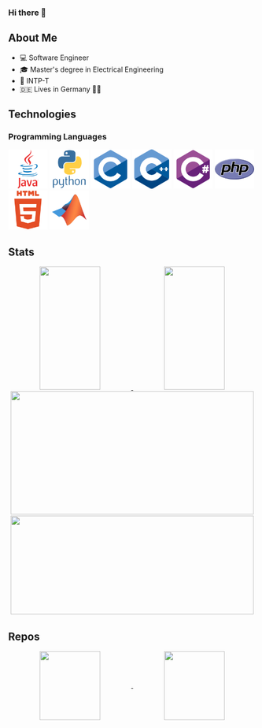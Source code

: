 ### Hi there 👋

## About Me
- 💻 Software Engineer
- 🎓 Master's degree in Electrical Engineering
- 🧪 INTP-T
- 🇩🇪 Lives in Germany 🥨🍺

## Technologies

### Programming Languages
<div>
<img src="https://github.com/devicons/devicon/blob/master/icons/java/java-original-wordmark.svg" title="Java"  alt="Python" width="80" height="80"/>
<img src="https://github.com/devicons/devicon/blob/master/icons/python/python-original-wordmark.svg" title="Python"  alt="Python" width="80" height="80"/>
<img src="https://github.com/devicons/devicon/blob/master/icons/c/c-original.svg" title="C"  alt="C" width="80" height="80"/>
<img src="https://github.com/devicons/devicon/blob/master/icons/cplusplus/cplusplus-original.svg" title="C++"  alt="C" width="80" height="80"/>
<img src="https://github.com/devicons/devicon/blob/master/icons/csharp/csharp-original.svg" title="C#"  alt="C#" width="80" height="80"/>
<img src="https://github.com/devicons/devicon/blob/master/icons/php/php-original.svg" title="php"  alt="php" width="80" height="80"/>
<img src="https://github.com/devicons/devicon/blob/master/icons/html5/html5-plain-wordmark.svg" title="html"  alt="html" width="80" height="80"/>
<img src="https://github.com/devicons/devicon/blob/master/icons/matlab/matlab-original.svg" title="matlab"  alt="matlab" width="80" height="80"/>
</div>

## Stats

<p align="center">
  <a href="https://github.com/AntonIT99/">
    <img height="250" width="49.5%" src="https://githubstats-git-master-antonit99s-projects.vercel.app/api?username=AntonIT99&show_icons=true&show=prs_merged_percentage&theme=github_dark">
    <img height="250" width="49.5%" src="https://githubstats-git-master-antonit99s-projects.vercel.app/api/top-langs/?username=AntonIT99&size_weight=0.5&count_weight=0.5&langs_count=5&layout=donut&theme=github_dark">
    <img height="250" width="99%" src="https://github-readme-streak-stats.herokuapp.com/?user=AntonIT99&theme=github-dark-blue">
    <img height="200" width="99%" src="https://githubstats-git-master-antonit99s-projects.vercel.app/api/wakatime?username=AntonIT99&theme=github_dark">
  </a>
</p>

## Repos
<p align="center">
  <a href="https://github.com/AntonIT99/">
    <img height="140" width="49.5%" align="center" src="https://githubstats-git-master-antonit99s-projects.vercel.app/api/pin/?username=AntonIT99&repo=Flans-Mod-NPC-Vehicles&theme=github_dark">
    <img height="140" width="49.5%" align="center" src="https://githubstats-git-master-antonit99s-projects.vercel.app/api/pin/?username=AntonIT99&repo=GermanDiscordMusicBot&theme=github_dark">
  </a>
</p>

<!--
**AntonIT99/AntonIT99** is a ✨ _special_ ✨ repository because its `README.md` (this file) appears on your GitHub profile.

Here are some ideas to get you started:

- 🔭 I’m currently working on ...
- 🌱 I’m currently learning ...
- 👯 I’m looking to collaborate on ...
- 🤔 I’m looking for help with ...
- 💬 Ask me about ...
- 📫 How to reach me: ...
- 😄 Pronouns: ...
- ⚡ Fun fact: ...
-->
